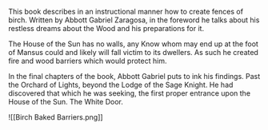 This book describes in an instructional manner how to create fences of birch. Written by Abbott Gabriel Zaragosa, in the foreword he talks about his restless dreams about the Wood and his preparations for it.

The House of the Sun has no walls, any Know whom may end up at the foot of Mansus could and likely will fall victim to its dwellers. As such he created fire and wood barriers which would protect him.

In the final chapters of the book, Abbott Gabriel puts to ink his findings. Past the Orchard of Lights, beyond the Lodge of the Sage Knight. He had discovered that which he was seeking, the first proper entrance upon the House of the Sun. The White Door.

![[Birch Baked Barriers.png]]